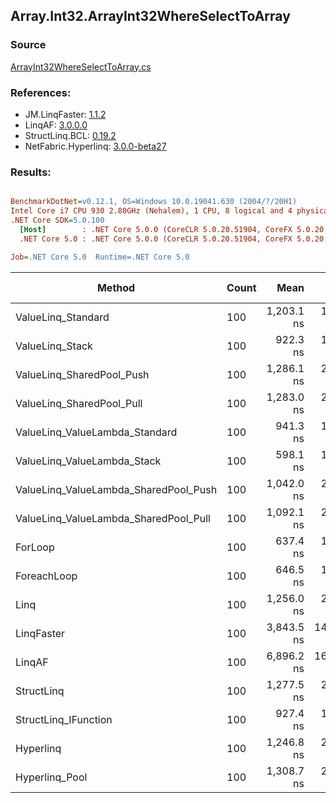 ﻿## Array.Int32.ArrayInt32WhereSelectToArray

### Source
[ArrayInt32WhereSelectToArray.cs](../LinqBenchmarks/Array/Int32/ArrayInt32WhereSelectToArray.cs)

### References:
- JM.LinqFaster: [1.1.2](https://www.nuget.org/packages/JM.LinqFaster/1.1.2)
- LinqAF: [3.0.0.0](https://www.nuget.org/packages/LinqAF/3.0.0.0)
- StructLinq.BCL: [0.19.2](https://www.nuget.org/packages/StructLinq.BCL/0.19.2)
- NetFabric.Hyperlinq: [3.0.0-beta27](https://www.nuget.org/packages/NetFabric.Hyperlinq/3.0.0-beta27)

### Results:
``` ini

BenchmarkDotNet=v0.12.1, OS=Windows 10.0.19041.630 (2004/?/20H1)
Intel Core i7 CPU 930 2.80GHz (Nehalem), 1 CPU, 8 logical and 4 physical cores
.NET Core SDK=5.0.100
  [Host]        : .NET Core 5.0.0 (CoreCLR 5.0.20.51904, CoreFX 5.0.20.51904), X64 RyuJIT
  .NET Core 5.0 : .NET Core 5.0.0 (CoreCLR 5.0.20.51904, CoreFX 5.0.20.51904), X64 RyuJIT

Job=.NET Core 5.0  Runtime=.NET Core 5.0  

```
|                                Method | Count |       Mean |     Error |    StdDev |     Median | Ratio | RatioSD |  Gen 0 | Gen 1 | Gen 2 | Allocated |
|-------------------------------------- |------ |-----------:|----------:|----------:|-----------:|------:|--------:|-------:|------:|------:|----------:|
|                    ValueLinq_Standard |   100 | 1,203.1 ns |  10.34 ns |   9.17 ns | 1,202.0 ns |  1.93 |    0.12 | 0.1774 |     - |     - |     744 B |
|                       ValueLinq_Stack |   100 |   922.3 ns |  18.17 ns |  22.32 ns |   924.2 ns |  1.46 |    0.09 | 0.0534 |     - |     - |     224 B |
|             ValueLinq_SharedPool_Push |   100 | 1,286.1 ns |  25.22 ns |  39.27 ns | 1,293.1 ns |  2.04 |    0.14 | 0.0534 |     - |     - |     224 B |
|             ValueLinq_SharedPool_Pull |   100 | 1,283.0 ns |  25.42 ns |  46.49 ns | 1,286.2 ns |  2.03 |    0.12 | 0.0534 |     - |     - |     224 B |
|        ValueLinq_ValueLambda_Standard |   100 |   941.3 ns |  18.68 ns |  44.39 ns |   956.0 ns |  1.48 |    0.11 | 0.1774 |     - |     - |     744 B |
|           ValueLinq_ValueLambda_Stack |   100 |   598.1 ns |  12.09 ns |  31.86 ns |   600.6 ns |  0.94 |    0.06 | 0.0534 |     - |     - |     224 B |
| ValueLinq_ValueLambda_SharedPool_Push |   100 | 1,042.0 ns |  21.23 ns |  62.26 ns | 1,042.4 ns |  1.64 |    0.13 | 0.0534 |     - |     - |     224 B |
| ValueLinq_ValueLambda_SharedPool_Pull |   100 | 1,092.1 ns |  21.85 ns |  57.18 ns | 1,100.6 ns |  1.72 |    0.11 | 0.0534 |     - |     - |     224 B |
|                               ForLoop |   100 |   637.4 ns |  12.69 ns |  32.06 ns |   643.9 ns |  1.00 |    0.00 | 0.2079 |     - |     - |     872 B |
|                           ForeachLoop |   100 |   646.5 ns |  13.00 ns |  22.08 ns |   646.2 ns |  1.02 |    0.06 | 0.2079 |     - |     - |     872 B |
|                                  Linq |   100 | 1,256.0 ns |  25.23 ns |  69.91 ns | 1,264.8 ns |  1.97 |    0.15 | 0.1850 |     - |     - |     776 B |
|                            LinqFaster |   100 | 3,843.5 ns | 148.99 ns | 402.80 ns | 3,700.0 ns |  6.04 |    0.73 |      - |     - |     - |     648 B |
|                                LinqAF |   100 | 6,896.2 ns | 167.89 ns | 439.34 ns | 6,900.0 ns | 10.82 |    0.93 |      - |     - |     - |     840 B |
|                            StructLinq |   100 | 1,277.5 ns |  25.23 ns |  54.84 ns | 1,284.9 ns |  2.01 |    0.15 | 0.0763 |     - |     - |     320 B |
|                  StructLinq_IFunction |   100 |   927.4 ns |  18.71 ns |  53.67 ns |   937.0 ns |  1.46 |    0.12 | 0.0534 |     - |     - |     224 B |
|                             Hyperlinq |   100 | 1,246.8 ns |  24.71 ns |  53.20 ns | 1,242.4 ns |  1.97 |    0.15 | 0.0534 |     - |     - |     224 B |
|                        Hyperlinq_Pool |   100 | 1,308.7 ns |  26.16 ns |  55.17 ns | 1,312.4 ns |  2.07 |    0.14 | 0.0134 |     - |     - |      56 B |
